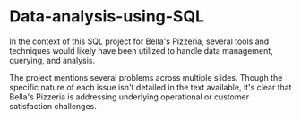 # Data-analysis-using-SQL
In the context of this SQL project for Bella's Pizzeria, several tools and techniques would likely have been utilized to handle data management, querying, and analysis.

The project mentions several problems across multiple slides. Though the specific nature of each issue isn't detailed in the text available, it's clear that Bella's Pizzeria is addressing underlying operational or customer satisfaction challenges.

